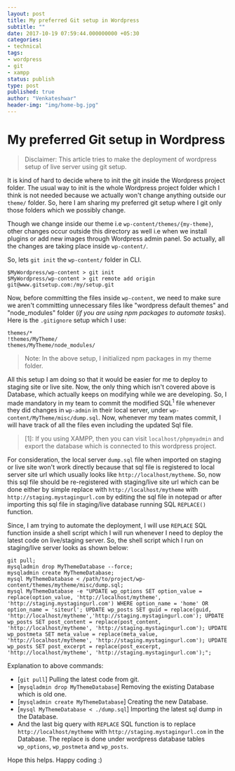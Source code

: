 ```yaml
---
layout: post
title: My preferred Git setup in Wordpress
subtitle: ""
date: 2017-10-19 07:59:44.000000000 +05:30
categories:
- technical
tags:
- wordpress
- git
- xampp
status: publish
type: post
published: true
author: "Venkateshwar"
header-img: "img/home-bg.jpg"
---
```



# My preferred Git setup in Wordpress

> Disclaimer: This article tries to make the deployment of wordpress setup of live server using git setup.

It is kind of hard to decide where to init the git inside the Wordpress project folder.  The usual way to init is the whole Wordpress project folder which I think is not needed because we actually won't change anything outside our `theme/` folder. So, here I am sharing my preferred git setup where I git only those folders which we possibly change.

Though we change inside our theme i.e `wp-content/themes/{my-theme}`, other changes occur outside this directory as well i.e when we install plugins or add new images through Wordpress admin panel. So actually, all the changes are taking place inside `wp-content/`.  

So, lets `git init` the `wp-content/` folder in CLI. 

    $MyWordpress/wp-content > git init
    $MyWordpress/wp-content > git remote add origin git@www.gitsetup.com:/my/setup.git

Now, before committing the files inside `wp-content`, we need to make sure we aren't committing unnecessary files like "wordpress default themes" and "node_modules" folder (_if you are using npm packages to automate tasks_). Here is the `.gitignore` setup which I use:

    themes/*
    !themes/MyTheme/
    themes/MyTheme/node_modules/

> Note: In the above setup, I initialized npm packages in my theme folder.

All this setup I am doing so that it would be easier for me to deploy to staging site or live site. Now, the only thing which isn't covered above is Database, which actually keeps on modifying while we are developing. So, I made mandatory in my team to commit the modified SQL<sup>1</sup> file whenever they did changes in `wp-admin` in their local server, under `wp-content/MyTheme/misc/dump.sql`. Now, whenever my team mates commit, I will have track of all the files even including the updated Sql file.

> [1]: If you using XAMPP, then you can visit `localhost/phpmyadmin` and export the database which is connected to this wordpress project.

For consideration, the local server `dump.sql` file when imported on staging or live site won't work directly because that sql file is registered to local server site url which usually looks like `http://localhost/mytheme`.  So, now this sql file should be re-registered with staging/live site url which can be done either by simple replace with `http://localhost/mytheme` with `http://staging.mystagingurl.com` by editing the sql file in notepad or after importing this sql file in staging/live database running SQL `REPLACE()` function. 

Since, I am trying to automate the deployment, I will use `REPLACE` SQL function inside a shell script which I will run whenever I need to deploy the latest code on live/staging server. So, the shell script which I run on staging/live server looks as shown below:

    
    git pull;
    mysqladmin drop MyThemeDatabase --force;
    mysqladmin create MyThemeDatabase;
    mysql MyThemeDatabase < /path/to/project/wp-content/themes/mytheme/misc/dump.sql;
    mysql MyThemeDatabase -e "UPDATE wp_options SET option_value = replace(option_value, 'http://localhost/mytheme', 'http://staging.mystagingurl.com') WHERE option_name = 'home' OR option_name = 'siteurl'; UPDATE wp_posts SET guid = replace(guid, 'http://localhost/mytheme','http://staging.mystagingurl.com'); UPDATE wp_posts SET post_content = replace(post_content, 'http://localhost/mytheme', 'http://staging.mystagingurl.com'); UPDATE wp_postmeta SET meta_value = replace(meta_value, 'http://localhost/mytheme', 'http://staging.mystagingurl.com'); UPDATE wp_posts SET post_excerpt = replace(post_excerpt, 'http://localhost/mytheme', 'http://staging.mystagingurl.com');";
    
Explanation to above commands:

- [`git pull`] Pulling the latest code from git.
- [`mysqladmin drop MyThemeDatabase`] Removing the existing Database which is old one.
- [`mysqladmin create MyThemeDatabase`]  Creating the new Database.
- [`mysql MyThemeDatabase < ./dump.sql`] Importing the latest sql dump in the Database.
- And the last big query with `REPLACE` SQL function is to replace `http://localhost/mytheme` with `http://staging.mystagingurl.com` in the Database. The replace is done under wordpress database tables `wp_options`, `wp_postmeta` and `wp_posts`.

Hope this helps. Happy coding :)


